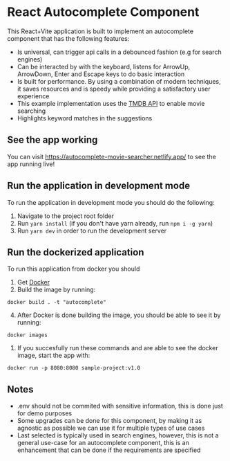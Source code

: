 # React Autocomplete Component

This React+Vite application is built to implement an autocomplete component that has the following features:

- Is universal, can trigger api calls in a debounced fashion (e.g for search engines)
- Can be interacted by with the keyboard, listens for ArrowUp, ArrowDown, Enter and Escape keys to do basic interaction
- Is built for performance. By using a combination of modern techniques, it saves resources and is speedy while providing a satisfactory user experience
- This example implementation uses the [TMDB API](https://www.themoviedb.org/) to enable movie searching
- Highlights keyword matches in the suggestions

## See the app working

You can visit https://autocomplete-movie-searcher.netlify.app/ to see the app running live!

## Run the application in development mode

To run the application in development mode you should do the following:

1. Navigate to the project root folder
2. Run `yarn install` (if you don't have yarn already, run `npm i -g yarn`)
3. Run `yarn dev` in order to run the development server

## Run the dockerized application

To run this application from docker you should

1. Get [Docker](https://docs.docker.com/get-docker/)
2. Build the image by running:

```
docker build . -t "autocomplete"
```

4. After Docker is done building the image, you should be able to see it by running:

```
docker images
```

1. If you succesfully run these commands and are able to see the docker image, start the app with:

```
docker run -p 8080:8080 sample-project:v1.0
```

## Notes

- .env should not be commited with sensitive information, this is done just for demo purposes
- Some upgrades can be done for this component, by making it as agnostic as possible we can use it for multiple types of use cases
- Last selected is typically used in search engines, however, this is not a general use-case for an autocomplete component, this is an enhancement that can be done if the requirements are specified
